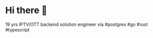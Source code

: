 # Hi there 👋
 
19 yrs IPTV/OTT backend solution engineer via #postgres  #go #rust #typescript



 


 

